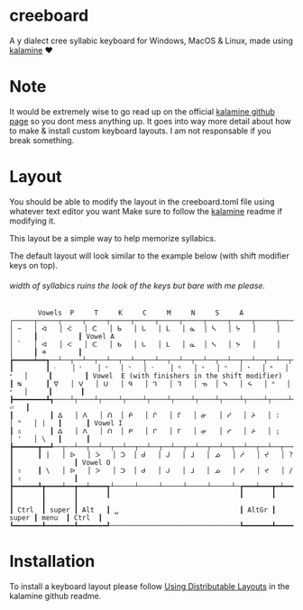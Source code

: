 # creeboard
A y dialect cree syllabic keyboard for Windows, MacOS & Linux, made using [kalamine](https://github.com/OneDeadKey/kalamine) ❤️

# Note

It would be extremely wise to go read up on the official [kalamine github page](https://github.com/OneDeadKey/kalamine) so you dont mess anything up. It goes into way more detail about how to make & install custom keyboard layouts. I am not responsable if you break something.

# Layout

You should be able to modify the layout in the creeboard.toml file using whatever text editor you want
Make sure to follow the [kalamine](https://github.com/OneDeadKey/kalamine) readme if modifying it. 

This layout be a simple way to help memorize syllabics.

The default layout will look similar to the example below (with shift modifier keys on top).

###### width of syllabics ruins the look of the keys but bare with me please.

```
       Vowels  P     T     K     C     M     N     S     A
┌─────┬─────┬─────┬─────┬─────┬─────┬─────┬─────┬─────┬─────┬─────┬─────┬─────┲━━━━━━━━━━┓
│ ~   │ ᐋ   │ ᐹ   │ ᑖ   │ ᑳ   │ ᒑ   │ ᒫ   │ ᓈ  │ ᓵ   │ ᔮ   │     │     │     ┃          ┃ Vowel A
│ `   │ ᐊ   │ ᐸ   │ ᑕ   │ ᑲ   │ ᒐ   │ ᒪ   │ ᓇ  │ ᓴ   │ ᔭ   │     │     │     ┃ ⌫        ┃
┢━━━━━┷━━┱──┴──┬──┴──┬──┴──┬──┴──┬──┴──┬──┴──┬──┴──┬──┴──┬──┴──┬──┴──┬──┴──┬──┺━━┳━━━━━━━┫
┃        ┃ ᐧ    │ ᑊ    │ ᐟ   │ ᐠ   │ ᐨ    │ ᒼ   │ ᐣ   │ ᐢ   │ ᕀ   │ ᐦ   │ ᐤ   │     ┃        ┃ Vowel  E (with finishers in the shift modifier)
┃ ↹      ┃ ᐁ   │ ᐯ   │ ᑌ   │ ᑫ   │ ᒉ   │ ᒣ   │ ᓀ  │ ᓭ   │ ᔦ   │ ᐦ   │ ᐤ   │     ┃       ┃
┣━━━━━━━━┻┱────┴┬────┴┬────┴┬────┴┬────┴┬────┴┬────┴┬────┴┬────┴┬────┴┬────┴┬────┺┓  ⏎   ┃
┃         ┃ ᐄ   │ ᐲ   │ ᑏ  │ ᑮ   │ ᒌ   │ ᒦ   │ ᓃ   │ ᓰ   │ ᔩ   │ :   │ "   │ |   ┃      ┃ Vowel I
┃ ⇬       ┃ ᐃ   │ ᐱ   │ ᑎ  │ ᑭ   │ ᒋ   │ ᒥ   │ ᓂ   │ ᓯ   │ ᔨ   │ ;   │ '   │ \   ┃      ┃
┣━━━━━━┳━━┹──┬──┴──┬──┴──┬──┴──┬──┴──┬──┴──┬──┴──┬──┴──┬──┴──┬──┴──┬──┴──┲━━┷━━━━━┻━━━━━━┫
┃      ┃ |   │ ᐆ   │ ᐴ   │ ᑑ  │ ᑰ   │ ᒎ   │ ᒨ   │ ᓅ   │ ᓲ   │ ᔫ   │ ?   ┃               ┃ Vowel O
┃ ⇧    ┃ \   │ ᐅ   │ ᐳ   │ ᑐ  │ ᑯ   │ ᒍ   │ ᒧ   │ ᓄ   │ ᓱ   │ ᔪ   │ /   ┃ ⇧             ┃
┣━━━━━━┻┳━━━━┷━━┳━━┷━━━━┱┴─────┴─────┴─────┴─────┴─────┴─┲━━━┷━━━┳━┷━━━━━╋━━━━━━━┳━━━━━━━┫
┃       ┃       ┃       ┃                                ┃       ┃       ┃       ┃       ┃
┃ Ctrl  ┃ super ┃ Alt   ┃ ␣                              ┃ AltGr ┃ super ┃ menu  ┃ Ctrl  ┃
┗━━━━━━━┻━━━━━━━┻━━━━━━━┹────────────────────────────────┺━━━━━━━┻━━━━━━━┻━━━━━━━┻━━━━━━━┛
```

# Installation

To install a keyboard layout please follow [Using Distributable Layouts](https://github.com/OneDeadKey/kalamine#using-distributable-layouts) in the kalamine github readme.
